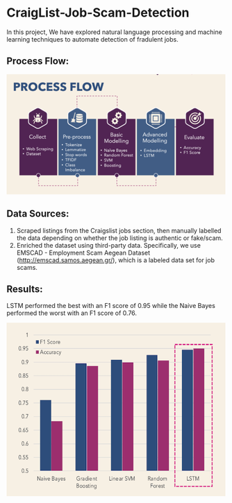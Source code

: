 # CraigList-Job-Scam-Detection
In this project, We have explored natural language processing and machine learning techniques to automate detection of fradulent jobs.

## Process Flow:

<img src="Other/process_flow.png" alt="process_flow" width="800"/>

## Data Sources:

1. Scraped listings from the Craigslist jobs section, then manually labelled the data depending on whether the job listing is authentic or fake/scam.
2. Enriched the dataset using third-party data. Specifically, we use EMSCAD - Employment Scam Aegean Dataset (http://emscad.samos.aegean.gr/), which is a labeled data set for job scams.

## Results:

LSTM performed the best with an F1 score of 0.95 while the Naive Bayes performed the worst with an F1 score of 0.76.

<img src="Other/results.png" alt="results" width="600" height="400"/>
